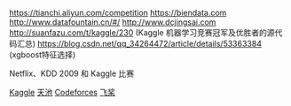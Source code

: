 
https://tianchi.aliyun.com/competition
https://biendata.com
http://www.datafountain.cn/#/
http://www.dcjingsai.com
http://suanfazu.com/t/kaggle/230 (Kaggle 机器学习竞赛冠军及优胜者的源代码汇总) 
https://blog.csdn.net/qq_34264472/article/details/53363384 (xgboost特征选择)

Netflix、KDD 2009 和 Kaggle 比赛



[Kaggle](https://www.kaggle.com/competitions)
[天池](https://tianchi.aliyun.com/)
[Codeforces](https://codeforces.com/)
[飞桨](https://aistudio.baidu.com/aistudio/competition)

